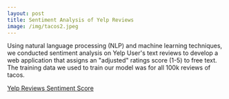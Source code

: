 ```yaml
---
layout: post
title: Sentiment Analysis of Yelp Reviews
image: /img/tacos2.jpeg
---
```


Using natural language processing (NLP) and machine learning techniques, 
we conducted sentiment analysis on Yelp User's text reviews to develop a web application that assigns an "adjusted" ratings score (1-5)
to free text. The training data we used to train our model was for all 100k reviews of tacos.

[Yelp Reviews Sentiment Score](https://yelp-sentiment-analysis-linear.herokuapp.com/)
